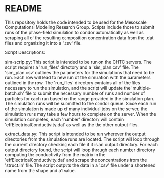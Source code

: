# README
This repository holds the code intended to be used for the Mesoscale Computational Modeling Research Group. Scripts include those to submit runs of the phase-field simulation to condor automatically as well as scraping all of the resulting composition concentration data from the .dat files and organizing it into a '.csv' file.

Script Descriptions:

sim-scrip.py: This script is intended to be run on the CHTC servers. The script requires a 'run_files' directory and a 'sim_plan.csv' file. The 'sim_plan.csv' outlines the parameters for the simulations that need to be run. Each row will lead to new run of the simulation with the parameters outlined in the row. The 'run_files' directory contains all of the files necessary to run the simulation, and the script will update the 'multiple-batch.sh' file to submit the necessary number of runs and number of particles for each run based on the range provided in the simulation plan. The simulation runs will be submitted to the condor queue. Since each run of the simulation is made up of many individual jobs on the server, the simulation runs may take a few hours to complete on the server. When the simulation completes, each 'number' directory will contain 'effElectricalConductivity.dat' as well as the the other output files.

extract_data.py: This script is intended to be run wherever the output directories from the simulation runs are located. The script will loop through the current directory checking each file if it is an output directory. For each output directory found, the script will loop through each number directory computing the conductivity from the matrix in the 'effElectricalConductivity.dat' and scrape the concentrations from the 'struct.in' file. The script outputs the data in a '.csv' file under a shortened name from the shape and a1 value.
